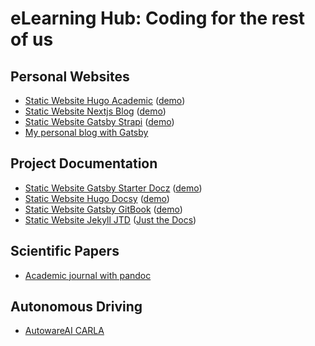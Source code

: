 # eLearning Hub: Coding for the rest of us

## Personal Websites

* [Static Website Hugo Academic](https://github.com/eLearningHub/Static-Website-Hugo-Academic) ([demo](https://nifty-turing-9dbc06.netlify.app/))
* [Static Website Nextjs Blog](https://github.com/eLearningHub/Static-Website-Nextjs-Blog) ([demo](https://hardcore-lovelace-658d07.netlify.app/))
* [Static Website Gatsby Strapi](https://github.com/eLearningHub/Static-Website-Gatsby-Strapi) ([demo](https://laughing-mccarthy-d36a67.netlify.app/))
* [My personal blog with Gatsby](https://github.com/eLearningHub/my-personal-blog-gatsby)

## Project Documentation

* [Static Website Gatsby Starter Docz](https://github.com/eLearningHub/Static-Website-Gatsby-Starter-Docz) ([demo](https://elated-heisenberg-930361.netlify.app/))
* [Static Website Hugo Docsy](https://github.com/eLearningHub/Static-Website-Hugo-Docsy) ([demo](https://elearninghub.github.io/Static-Website-Hugo-Docsy/))
* [Static Website Gatsby GitBook](https://github.com/eLearningHub/Static-Website-Gatsby-GitBook) ([demo](https://elearninghub.github.io/Static-Website-Gatsby-GitBook/))
* [Static Website Jekyll JTD](https://elearninghub.github.io/Static-Website-Jekyll-JTD/) ([Just the Docs](https://elearninghub.github.io/Static-Website-Jekyll-JTD/))

## Scientific Papers

* [Academic journal with pandoc](https://github.com/eLearningHub/academic-journal-pandoc)

## Autonomous Driving

* [AutowareAI CARLA](https://github.com/eLearningHub/AutowareAI-CARLA)
